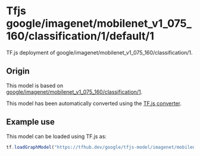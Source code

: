 # Tfjs google/imagenet/mobilenet_v1_075_160/classification/1/default/1
TF.js deployment of google/imagenet/mobilenet_v1_075_160/classification/1.

<!-- parent-model: google/imagenet/mobilenet_v1_075_160/classification/1 -->

## Origin

This model is based on [google/imagenet/mobilenet_v1_075_160/classification/1](https://tfhub.dev/google/imagenet/mobilenet_v1_075_160/classification/1).

This model has been automatically converted using the [TF.js converter](https://github.com/tensorflow/tfjs/tree/master/tfjs-converter).

## Example use
This model can be loaded using TF.js as:

```javascript
tf.loadGraphModel("https://tfhub.dev/google/tfjs-model/imagenet/mobilenet_v1_075_160/classification/1/default/1", { fromTFHub: true })
```
